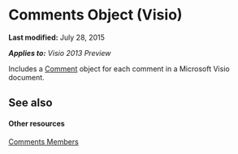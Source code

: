 
# Comments Object (Visio)

 **Last modified:** July 28, 2015

 _**Applies to:** Visio 2013 Preview_

Includes a  [Comment](f028cc03-0ef1-8017-a936-d30d45211864.md) object for each comment in a Microsoft Visio document.


## See also


#### Other resources


 [Comments Members](50919c31-583f-2173-548d-9364ca3bb873.md)
